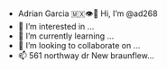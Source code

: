 - Adrian Garcia 🇲🇽👁👋 Hi, I’m @ad268
- 👀 I’m interested in ...
- 🌱 I’m currently learning ...
- 💞️ I’m looking to collaborate on ...
- 📫 561 northway dr New braunflew...

<!---
ad268/ad268 is a ✨ special ✨ repository because its `README.md` (this file) appears on your GitHub profile.
You can click the Preview link to take a look at your changes.
--->
